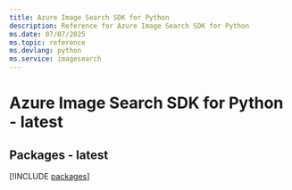 ```yaml
---
title: Azure Image Search SDK for Python
description: Reference for Azure Image Search SDK for Python
ms.date: 07/07/2025
ms.topic: reference
ms.devlang: python
ms.service: imagesearch
---
```

# Azure Image Search SDK for Python - latest
## Packages - latest
[!INCLUDE [packages](image-search-index.md)]